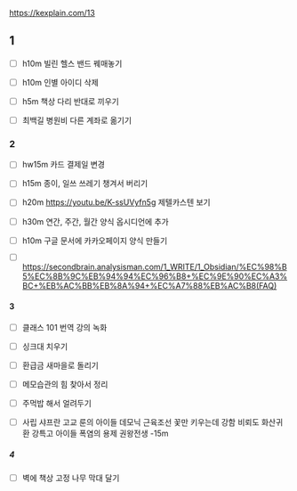 
https://kexplain.com/13

## 1
- [ ] h10m 빌린 헬스 밴드 꿰매놓기
- [ ] h10m 인별 아이디 삭제
- [ ] h5m 책상 다리 반대로 끼우기
- [ ] 최백길 병원비 다른 계좌로 옮기기


### 2
- [ ] hw15m 카드 결제일 변경
- [ ] h15m 종이, 일쓰 쓰레기 챙겨서 버리기
- [ ] h20m https://youtu.be/K-ssUVyfn5g 제텔카스텐 보기
- [ ] h30m 연간, 주간, 월간 양식 옵시디언에 추가
- [ ] h10m 구글 문서에 카카오페이지 양식 만들기
- [ ] https://secondbrain.analysisman.com/1_WRITE/1_Obsidian/%EC%98%B5%EC%8B%9C%EB%94%94%EC%96%B8+%EC%9E%90%EC%A3%BC+%EB%AC%BB%EB%8A%94+%EC%A7%88%EB%AC%B8(FAQ)


#### 3
- [ ] 클래스 101 번역 강의 녹화
- [ ] 싱크대 치우기
- [ ] 환급금 새마을로 돌리기
- [ ] 메모습관의 힘 찾아서 정리
- [ ] 주먹밥 해서 얼려두기
- [ ] 사립 샤프란 고교
룬의 아이들 데모닉
근육조선
꽃만 키우는데 강함
비뢰도
화산귀환
강특고 아이들
폭염의 용제
권왕전생 -15m



##### 4
- [ ] 벽에 책상 고정 나무 막대 달기

